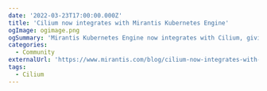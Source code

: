 ```yaml
---
date: '2022-03-23T17:00:00.000Z'
title: 'Cilium now integrates with Mirantis Kubernetes Engine'
ogImage: ogimage.png
ogSummary: 'Mirantis Kubernetes Engine now integrates with Cilium, giving users a powerful new option when choosing a CNI'
categories:
  - Community
externalUrl: 'https://www.mirantis.com/blog/cilium-now-integrates-with-mirantis-kubernetes-engine/'
tags:
  - Cilium
---
```

